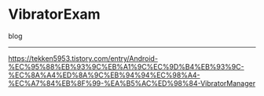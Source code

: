 # VibratorExam

blog 
***
https://tekken5953.tistory.com/entry/Android-%EC%95%88%EB%93%9C%EB%A1%9C%EC%9D%B4%EB%93%9C-%EC%8A%A4%ED%8A%9C%EB%94%94%EC%98%A4-%EC%A7%84%EB%8F%99-%EA%B5%AC%ED%98%84-VibratorManager

